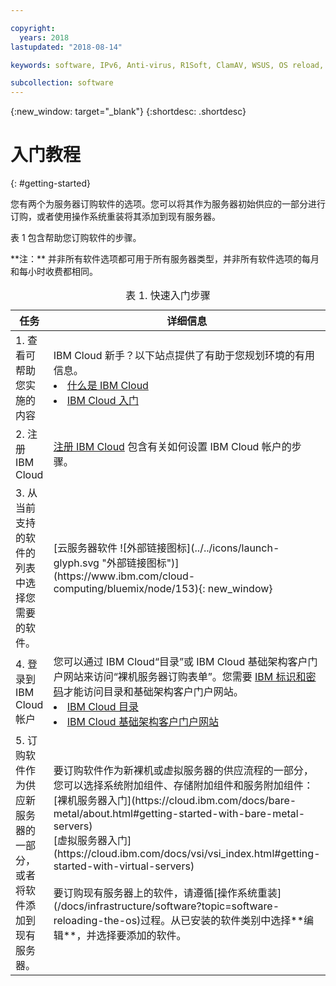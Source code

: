 ```yaml
---

copyright:
  years: 2018
lastupdated: "2018-08-14"

keywords: software, IPv6, Anti-virus, R1Soft, ClamAV, WSUS, OS reload, operating system, Email, Red Hat

subcollection: software
---
```


{:new_window: target="_blank"}
{:shortdesc: .shortdesc}

# 入门教程
{: #getting-started}

您有两个为服务器订购软件的选项。您可以将其作为服务器初始供应的一部分进行订购，或者使用操作系统重装将其添加到现有服务器。

表 1 包含帮助您订购软件的步骤。
<table>
   <CAPTION>表 1. 快速入门步骤</CAPTION>
   <THEAD>
   <TR>
   <th>任务
</th>
   <th>详细信息</th>
   </TR>
   </THEAD>
  <TBODY>
   <tr>
   <td>1. 查看可帮助您实施的内容</td>
   <td>IBM Cloud 新手？以下站点提供了有助于您规划环境的有用信息。
   <li><a href="https://ibm.com/cloud-computing/">什么是 IBM Cloud</a></li>
   <li><a href="https://ibm.com/cloud/get-started">IBM Cloud 入门</a></li>
   </td>
   <tr>
   <td>2. 注册 IBM Cloud</td>
   <td><a href="https://cloud.ibm.com/docs/admin/adminpublic.html#signing-up-for-ibm-cloud">注册 IBM Cloud</a> 包含有关如何设置 IBM Cloud 帐户的步骤。</td>
 <tr>
   <td> 3. 从当前支持的软件的列表中选择您需要的软件。</td>
   <td>[云服务器软件 ![外部链接图标](../../icons/launch-glyph.svg "外部链接图标")](https://www.ibm.com/cloud-computing/bluemix/node/153){: new_window}</td>
   **注：** 并非所有软件选项都可用于所有服务器类型，并非所有软件选项的每月和每小时收费都相同。<tr>
   <td>4. 登录到 IBM Cloud 帐户</td>
   <td>您可以通过 IBM Cloud“目录”或 IBM Cloud 基础架构客户门户网站来访问“裸机服务器订购表单”。您需要 <a href="https://cloud.ibm.com/docs/customer-portal/getting-started.html#getting-started">IBM 标识和密码</a>才能访问目录和基础架构客户门户网站。
   <li><a href="https://cloud.ibm.com/catalog/">IBM Cloud 目录</a></li>
   <li><a href="https://control.softlayer.com">IBM Cloud 基础架构客户门户网站</a></li>  
   </td>
   <tr>   
   <td>5. 订购软件作为供应新服务器的一部分，或者将软件添加到现有服务器。</td>
   <td>要订购软件作为新裸机或虚拟服务器的供应流程的一部分，您可以选择系统附加组件、存储附加组件和服务附加组件：<br>
   [裸机服务器入门](https://cloud.ibm.com/docs/bare-metal/about.html#getting-started-with-bare-metal-servers)<br>
   [虚拟服务器入门](https://cloud.ibm.com/docs/vsi/vsi_index.html#getting-started-with-virtual-servers) <br><br>
   要订购现有服务器上的软件，请遵循[操作系统重装](/docs/infrastructure/software?topic=software-reloading-the-os)过程。从已安装的软件类别中选择**编辑**，并选择要添加的软件。<br>
  </TBODY>
</table>
